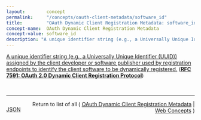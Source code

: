 ```yaml
---
layout:        concept
permalink:     "/concepts/oauth-client-metadata/software_id"
title:         "OAuth Dynamic Client Registration Metadata: software_id"
concept-name:  OAuth Dynamic Client Registration Metadata
concept-value: software_id
description: "A unique identifier string (e.g., a Universally Unique Identifier (UUID)) assigned by the client developer or software publisher used by registration endpoints to identify the client software to be dynamically registered."
---
```


[A unique identifier string (e.g., a Universally Unique Identifier (UUID)) assigned by the client developer or software publisher used by registration endpoints to identify the client software to be dynamically registered.](https://datatracker.ietf.org/doc/html/rfc7591#section-2 "Read documentation for OAuth Dynamic Client Registration Metadata &#34;software_id&#34;") (**[RFC 7591: OAuth 2.0 Dynamic Client Registration Protocol](/specs/IETF/RFC/7591 "This specification defines mechanisms for dynamically registering OAuth 2.0 clients with authorization servers. Registration requests send a set of desired client metadata values to the authorization server. The resulting registration responses return a client identifier to use at the authorization server and the client metadata values registered for the client. The client can then use this registration information to communicate with the authorization server using the OAuth 2.0 protocol. This specification also defines a set of common client metadata fields and values for clients to use during registration.")**)

<br/>
<hr/>

<p style="float : left"><a href="./software_id.json" title="JSON representing this particular Web Concept value">JSON</a></p>
<p style="text-align: right">Return to list of all ( <a href="../oauth-client-metadata/">OAuth Dynamic Client Registration Metadata</a> | <a href="../">Web Concepts</a> )</p>

